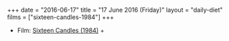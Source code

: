+++
date = "2016-06-17"
title = "17 June 2016 (Friday)"
layout = "daily-diet"
films = ["sixteen-candles-1984"]
+++

<ul>
<li class="entry Film">Film: <a href="/films/sixteen-candles-1984">Sixteen Candles (1984)</a> +</li>
</ul>